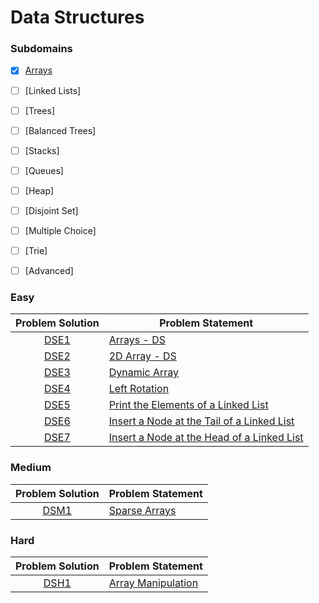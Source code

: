 # Data Structures

### Subdomains

- [x] [Arrays](https://github.com/natalyayyad/Coding-Problems/tree/master/HackerRank/Data%20Structures/Arrays)

- [ ] [Linked Lists]

- [ ] [Trees]

- [ ] [Balanced Trees]

- [ ] [Stacks]

- [ ] [Queues]

- [ ] [Heap]

- [ ] [Disjoint Set]

- [ ] [Multiple Choice]

- [ ] [Trie]

- [ ] [Advanced]

### Easy

| Problem Solution | Problem Statement                            |
| :--------------: | -------------------------------------------- |
|      [DSE1]      | [Arrays - DS]                                |
|      [DSE2]      | [2D Array - DS]                              |
|      [DSE3]      | [Dynamic Array]                              |
|      [DSE4]      | [Left Rotation]                              |
|      [DSE5]      | [Print the Elements of a Linked List]        |
|      [DSE6]      | [Insert a Node at the Tail of a Linked List] |
|      [DSE7]      | [Insert a Node at the Head of a Linked List] |

### Medium

| Problem Solution | Problem Statement |
| :--------------: | ----------------- |
|      [DSM1]      | [Sparse Arrays]   |

### Hard

| Problem Solution | Problem Statement    |
| :--------------: | -------------------- |
|      [DSH1]      | [Array Manipulation] |

[//]: # "Easy"
[dse1]: Arrays/Easy/DSE1.js?ts=4
[arrays - ds]: https://www.hackerrank.com/challenges/arrays-ds/problem
[dse2]: Arrays/Easy/DSE2.js?ts=4
[2d array - ds]: https://www.hackerrank.com/challenges/2d-array/problem
[dse3]: Arrays/Easy/DSE3.js?ts=4
[dynamic array]: https://www.hackerrank.com/challenges/dynamic-array/problem
[dse4]: Arrays/Easy/DSE4.js?ts=4
[left rotation]: https://www.hackerrank.com/challenges/array-left-rotation/problem
[dse5]: Linked%20Lists/Easy/DSE5.js?ts=4
[print the elements of a linked list]: https://www.hackerrank.com/challenges/print-the-elements-of-a-linked-list/problem
[dse6]: Linked%20Lists/Easy/DSE6.js?ts=4
[insert a node at the tail of a linked list]: https://www.hackerrank.com/challenges/insert-a-node-at-the-tail-of-a-linked-list/problem
[dse7]: Linked%20Lists/Easy/DSE6.js?ts=4
[insert a node at the head of a linked list]: https://www.hackerrank.com/challenges/insert-a-node-at-the-head-of-a-linked-list/problem
[//]: # "Medium"
[dsm1]: Arrays/Medium/DSM1.js?ts=4
[sparse arrays]: https://www.hackerrank.com/challenges/sparse-arrays/problem
[//]: # "Hard"
[dsh1]: Arrays/Hard/DSH1.js?ts=4
[array manipulation]: https://www.hackerrank.com/challenges/crush/problem
[//]: # "EOF"
